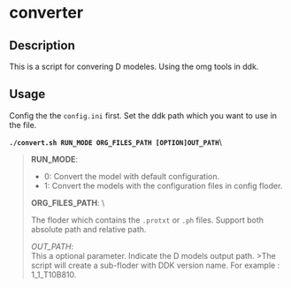 # converter

## Description

This is a script for convering D modeles. Using the omg tools in ddk.

## Usage

Config the the `config.ini` first. Set the ddk path which you want to use in the file.

**```./convert.sh RUN_MODE ORG_FILES_PATH [OPTION]OUT_PATH```**\

>**RUN_MODE**:
>
>- 0: Convert the model with default configuration.
>- 1: Convert the models with the configuration files in config floder.
>
>**ORG_FILES_PATH**: \
>
>The floder which contains the `.protxt` or `.ph` files. Support both absolute path and relative path.
>
>*OUT_PATH*: \
This a optional parameter. Indicate the D models output path. >The script will create a sub-floder with DDK version name. For example : 1_1_T10B810.
